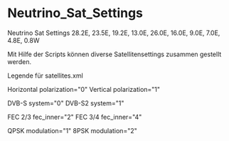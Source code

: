 # Neutrino_Sat_Settings

Neutrino Sat Settings 28.2E, 23.5E, 19.2E, 13.0E, 26.0E, 16.0E, 9.0E, 7.0E, 4.8E, 0.8W 

Mit Hilfe der Scripts können diverse Satellitensettings zusammen gestellt werden.

Legende für satellites.xml

Horizontal  polarization="0"
Vertical    polarization="1"

DVB-S       system="0"
DVB-S2      system="1"

FEC 2/3     fec_inner="2"
FEC 3/4     fec_inner="4"

QPSK        modulation="1"
8PSK        modulation="2"

